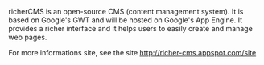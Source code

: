 richerCMS is an open-source CMS (content management system). It is based on Google's GWT and will be hosted on Google's App Engine. It provides a richer interface and it helps users to easily create and manage web pages.

For more informations site, see the site http://richer-cms.appspot.com/site